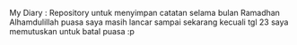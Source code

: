My Diary :
Repository untuk menyimpan catatan selama bulan Ramadhan
Alhamdulillah puasa saya masih lancar sampai sekarang kecuali tgl 23 saya memutuskan untuk batal puasa :p

